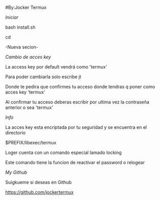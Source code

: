 #By:Jocker Termux 

*Iniciar*

bash install.sh

cd

-Nueva secion-

*Cambio de acces key*

La access key por default vendrá como 'termux'

Para poder cambiarla solo escribe jt

Donde te pedira que confirmes tu acceso donde tendras q poner como acces key 'termux'

Al confirmar tu  acceso deberas escribir por ultima vez la contraseña anterior o sea 'termux'

*Info*

La acces key esta encriptada por tu seguridad y se encuentra en el directorio

$PREFIX/libexec/termux

Loger cuenta con un comando especial lamado locking 

Este comando tiene la funcion de reactivar el password o relogear

*My Github*

Suigkueme si deseas en Github

https://github.com/jockertermux
